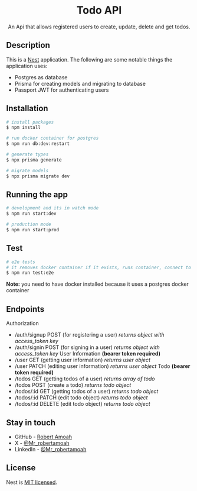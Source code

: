 <h1 align="center">Todo API</h1>

<p align="center">An Api that allows registered users to create, update, delete and get todos.</p>

## Description

This is a [Nest](https://github.com/nestjs/nest) application. The following are some notable things the application uses:
- Postgres as database
- Prisma for creating models and migrating to database
- Passport JWT for authenticating users

## Installation

```bash
# install packages
$ npm install

# run docker container for postgres
$ npm run db:dev:restart

# generate types
$ npx prisma generate

# migrate models
$ npx prisma migrate dev
```

## Running the app

```bash
# development and its in watch mode
$ npm run start:dev

# production mode
$ npm run start:prod
```

## Test

```bash
# e2e tests
# it removes docker container if it exists, runs container, connect to database, run migrations and then performs the tests
$ npm run test:e2e
```
**Note:** you need to have docker installed because it uses a postgres docker container

## Endpoints

Authorization
- /auth/signup  POST  (for registering a user)  *returns object with access_token key*
- /auth/signin  POST  (for signing in a user)   *returns object with access_token key*
User Information **(bearer token required)**
- /user  GET    (getting user information)  *returns user object*
- /user  PATCH  (editing user information)  *returns user object*
Todo **(bearer token required)**
- /todos      GET     (getting todos of a user)  *returns array of todo*
- /todos      POST    (create a todo)            *returns todo object*
- /todos/:id  GET     (getting todos of a user)  *returns todo object*
- /todos/:id  PATCH   (edit todo object)         *returns todo object*
- /todos/:id  DELETE  (edit todo object)         *returns todo object*

## Stay in touch

- GitHub - [Robert Amoah](https://github.com/mr-robertamoah)
- X - [@Mr_robertamoah](https://x.com/Mr_robertamoah)
- LinkedIn - [@Mr_robertamoah](https://www.linkedin.com/in/mr-robert-amoah)

## License

Nest is [MIT licensed](LICENSE).
